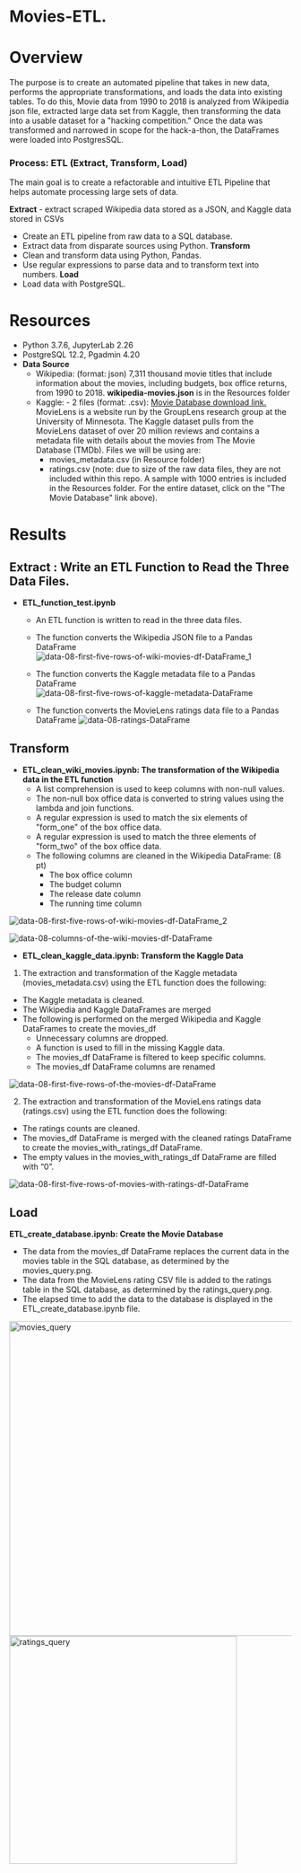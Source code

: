 # Movies-ETL.

# Overview
The purpose is to create an automated pipeline that takes in new data, performs the appropriate transformations, and loads the data into existing tables. To do this, Movie data from 1990 to 2018 is analyzed from Wikipedia json file, extracted large data set from Kaggle, then transforming the data into a usable dataset for a "hacking competition." Once the data was transformed and narrowed in scope for the hack-a-thon, the DataFrames were loaded into PostgresSQL. 

### Process: ETL (Extract, Transform, Load)
The main goal is to create a refactorable and intuitive ETL Pipeline that helps automate processing large sets of data.

**Extract** - extract scraped Wikipedia data stored as a JSON, and Kaggle data stored in CSVs
  * Create an ETL pipeline from raw data to a SQL database.
  * Extract data from disparate sources using Python.
**Transform**   
  * Clean and transform data using Python, Pandas.
  * Use regular expressions to parse data and to transform text into numbers.
**Load** 
  * Load data with PostgreSQL.

# Resources
* Python 3.7.6, JupyterLab 2.26
* PostgreSQL 12.2, Pgadmin 4.20
* **Data Source**
   * Wikipedia: (format: json) 7,311 thousand movie titles that include information about the movies, including budgets, box office returns, from 1990 to 2018. 
   **wikipedia-movies.json** is in the Resources folder
   * Kaggle: - 2 files (format: .csv): [Movie Database download link.](https://www.kaggle.com/rounakbanik/the-movies-dataset/download) 
   MovieLens is a website run by the GroupLens research group at the University of Minnesota. The Kaggle dataset pulls from the MovieLens dataset of over 20 million reviews and contains a metadata file with details about the movies from The Movie Database (TMDb). Files we will be using are:
      - movies_metadata.csv (in Resource folder)
      - ratings.csv (note: due to size of the raw data files, they are not included within this repo. A sample with 1000 entries is included in the Resources folder. For the entire dataset, click on the "The Movie Database" link above).

# Results

## Extract : Write an ETL Function to Read the Three Data Files.
* **ETL_function_test.ipynb**
    - An ETL function is written to read in the three data files.
    - The function converts the Wikipedia JSON file to a Pandas DataFrame
  ![data-08-first-five-rows-of-wiki-movies-df-DataFrame_1](https://user-images.githubusercontent.com/75961057/146688381-a08c449b-ecd5-4e62-bc7e-be3bb5274707.png)

    - The function converts the Kaggle metadata file to a Pandas DataFrame
  ![data-08-first-five-rows-of-kaggle-metadata-DataFrame](https://user-images.githubusercontent.com/75961057/146688392-0304d30b-d9fa-4621-8bee-f9f57c46b20b.png)

    - The function converts the MovieLens ratings data file to a Pandas DataFrame
   ![data-08-ratings-DataFrame](https://user-images.githubusercontent.com/75961057/146688404-6ae4dcd1-0f1c-4169-97ed-2e12781b2269.png)

## Transform 
 * **ETL_clean_wiki_movies.ipynb: The transformation of the Wikipedia data in the ETL function** 
      - A list comprehension is used to keep columns with non-null values. 
      - The non-null box office data is converted to string values using the lambda and join functions.
      - A regular expression is used to match the six elements of "form_one" of the box office data. 
      - A regular expression is used to match the three elements of "form_two" of the box office data. 
      - The following columns are cleaned in the Wikipedia DataFrame: (8 pt)
           * The box office column
           * The budget column
           * The release date column
           * The running time column

![data-08-first-five-rows-of-wiki-movies-df-DataFrame_2](https://user-images.githubusercontent.com/75961057/146688569-bed02780-f87a-4ae4-b233-14804aadbc02.png)

![data-08-columns-of-the-wiki-movies-df-DataFrame](https://user-images.githubusercontent.com/75961057/146688586-3694e6a8-db76-44b0-a432-1b2b3b0b3f9a.png)

* **ETL_clean_kaggle_data.ipynb: Transform the Kaggle Data**

1. The extraction and transformation of the Kaggle metadata (movies_metadata.csv) using the ETL function does the following:
  - The Kaggle metadata is cleaned.
  - The Wikipedia and Kaggle DataFrames are merged
  - The following is performed on the merged Wikipedia and Kaggle DataFrames to create the movies_df
      * Unnecessary columns are dropped.
      * A function is used to fill in the missing Kaggle data.
      * The movies_df DataFrame is filtered to keep specific columns.
      * The movies_df DataFrame columns are renamed

![data-08-first-five-rows-of-the-movies-df-DataFrame](https://user-images.githubusercontent.com/75961057/146688905-87d1125b-d5aa-4b96-ad30-4f1dc195c44a.png)

2. The extraction and transformation of the MovieLens ratings data (ratings.csv) using the ETL function does the following:
  - The ratings counts are cleaned.
  - The movies_df DataFrame is merged with the cleaned ratings DataFrame to create the movies_with_ratings_df DataFrame. 
  - The empty values in the movies_with_ratings_df DataFrame are filled with “0”. 
  
  ![data-08-first-five-rows-of-movies-with-ratings-df-DataFrame](https://user-images.githubusercontent.com/75961057/146688846-41158d9d-4584-4092-bf72-a4d109d01ebc.png)
  
## Load
**ETL_create_database.ipynb: Create the Movie Database**
* The data from the movies_df DataFrame replaces the current data in the movies table in the SQL database, as determined by the movies_query.png. 
* The data from the MovieLens rating CSV file is added to the ratings table in the SQL database, as determined by the ratings_query.png. 
* The elapsed time to add the data to the database is displayed in the ETL_create_database.ipynb file.

<img width="561" alt="movies_query" src="https://user-images.githubusercontent.com/75961057/146689154-3f74f548-3899-4210-bb5e-2504234d8cb7.png">

<img width="406" alt="ratings_query" src="https://user-images.githubusercontent.com/75961057/146689162-991e3023-49da-44ac-9711-aae99eaf9950.png">
